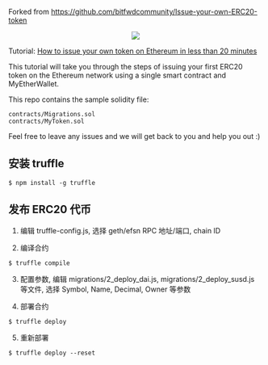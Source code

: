 Forked from https://github.com/bitfwdcommunity/Issue-your-own-ERC20-token

<p align="center">
  <img src="https://user-images.githubusercontent.com/16810128/36881745-df9c599a-1e23-11e8-9ea3-58d4730bd537.jpeg">
</p>

Tutorial: [How to issue your own token on Ethereum in less than 20 minutes](https://medium.com/bitfwd/how-to-issue-your-own-token-on-ethereum-in-less-than-20-minutes-ac1f8f022793)

This tutorial will take you through the steps of issuing your first ERC20 token on the Ethereum network using a single smart contract and MyEtherWallet.

This repo contains the sample solidity file: 
```
contracts/Migrations.sol
contracts/MyToken.sol
```

Feel free to leave any issues and we will get back to you and help you out :) 

## 安装 truffle
```
$ npm install -g truffle
```

## 发布 ERC20 代币
1. 编辑 truffle-config.js, 选择 geth/efsn RPC 地址/端口, chain ID

2. 编译合约
```
$ truffle compile
```

3. 配置参数, 编辑 migrations/2_deploy_dai.js, migrations/2_deploy_susd.js 等文件, 选择 Symbol, Name, Decimal, Owner 等参数

4. 部署合约
```
$ truffle deploy
```

5. 重新部署
```
$ truffle deploy --reset
```

